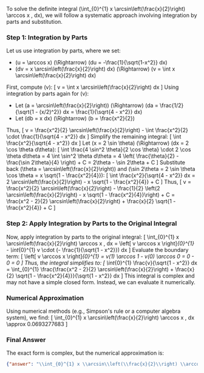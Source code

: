 To solve the definite integral \(\int_{0}^{1} x \arcsin\left(\frac{x}{2}\right) \arccos x \, dx\), we will follow a systematic approach involving integration by parts and substitution.

### Step 1: Integration by Parts
Let us use integration by parts, where we set:
- \(u = \arccos x\) \(\Rightarrow\) \(du = -\frac{1}{\sqrt{1-x^2}} dx\)
- \(dv = x \arcsin\left(\frac{x}{2}\right) dx\) \(\Rightarrow\) \(v = \int x \arcsin\left(\frac{x}{2}\right) dx\)

First, compute \(v\):
\[
v = \int x \arcsin\left(\frac{x}{2}\right) dx
\]
Using integration by parts again for \(v\):
- Let \(a = \arcsin\left(\frac{x}{2}\right)\) \(\Rightarrow\) \(da = \frac{1/2}{\sqrt{1 - (x/2)^2}} dx = \frac{1}{\sqrt{4 - x^2}} dx\)
- Let \(db = x dx\) \(\Rightarrow\) \(b = \frac{x^2}{2}\)

Thus,
\[
v = \frac{x^2}{2} \arcsin\left(\frac{x}{2}\right) - \int \frac{x^2}{2} \cdot \frac{1}{\sqrt{4 - x^2}} dx
\]
Simplify the remaining integral:
\[
\int \frac{x^2}{\sqrt{4 - x^2}} dx
\]
Let \(x = 2 \sin \theta\) \(\Rightarrow\) \(dx = 2 \cos \theta d\theta\):
\[
\int \frac{4 \sin^2 \theta}{2 \cos \theta} \cdot 2 \cos \theta d\theta = 4 \int \sin^2 \theta d\theta = 4 \left( \frac{\theta}{2} - \frac{\sin 2\theta}{4} \right) + C = 2\theta - \sin 2\theta + C
\]
Substitute back \(\theta = \arcsin\left(\frac{x}{2}\right)\) and \(\sin 2\theta = 2 \sin \theta \cos \theta = x \sqrt{1 - \frac{x^2}{4}}\):
\[
\int \frac{x^2}{\sqrt{4 - x^2}} dx = 2 \arcsin\left(\frac{x}{2}\right) - x \sqrt{1 - \frac{x^2}{4}} + C
\]
Thus,
\[
v = \frac{x^2}{2} \arcsin\left(\frac{x}{2}\right) - \frac{1}{2} \left(2 \arcsin\left(\frac{x}{2}\right) - x \sqrt{1 - \frac{x^2}{4}}\right) + C = \frac{x^2 - 2}{2} \arcsin\left(\frac{x}{2}\right) + \frac{x}{2} \sqrt{1 - \frac{x^2}{4}} + C
\]

### Step 2: Apply Integration by Parts to the Original Integral
Now, apply integration by parts to the original integral:
\[
\int_{0}^{1} x \arcsin\left(\frac{x}{2}\right) \arccos x \, dx = \left[ v \arccos x \right]_{0}^{1} - \int_{0}^{1} v \cdot (- \frac{1}{\sqrt{1 - x^2}}) dx
\]
Evaluate the boundary term:
\[
\left[ v \arccos x \right]_{0}^{1} = v(1) \arccos 1 - v(0) \arccos 0 = 0 - 0 = 0
\]
Thus, the integral simplifies to:
\[
\int_{0}^{1} \frac{v}{\sqrt{1 - x^2}} dx = \int_{0}^{1} \frac{\frac{x^2 - 2}{2} \arcsin\left(\frac{x}{2}\right) + \frac{x}{2} \sqrt{1 - \frac{x^2}{4}}}{\sqrt{1 - x^2}} dx
\]
This integral is complex and may not have a simple closed form. Instead, we can evaluate it numerically.

### Numerical Approximation
Using numerical methods (e.g., Simpson's rule or a computer algebra system), we find:
\[
\int_{0}^{1} x \arcsin\left(\frac{x}{2}\right) \arccos x \, dx \approx 0.0693277683
\]

### Final Answer
The exact form is complex, but the numerical approximation is:
```json
{"answer": "\\int_{0}^{1} x \\arcsin\\left(\\frac{x}{2}\\right) \\arccos x \\, dx", "numerical_answer": "0.0693277683"}
```